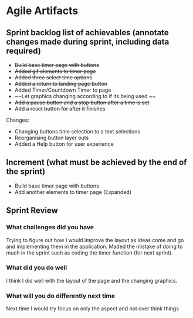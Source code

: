 # Agile Artifacts 

## Sprint backlog list of achievables (annotate changes made during sprint, including data required)
- ~~Build base timer page with buttons~~
- ~~Added gif elements to timer page~~ 
- ~~Added three select time options~~ 
- ~~Added a return to landing page button~~ 
- Added Timer/Countdown Timer to page 
- ~~Let graphics changing according to if its being used ~~
- ~~Add a pause button and a stop button after a time is set~~ 
- ~~Add a reset button for after it finishes~~ 


Changes: 
- Changing buttons time selection to a text selections 
- Reorganising button layer outs 
- Added a Help button for user experience

## Increment (what must be achieved by the end of the sprint)
- Build base timer page with buttons
- Add another elements to timer page (Expanded)


## Sprint Review 
### What challenges did you have
Trying to figure out how I would improve the layout as ideas come and go and implementing them in the application. Maded the mistake of doing to much in the sprint such as coding the timer function (for next sprint).
### What did you do well
I think I did well with the layout of the page and the changing graphics. 

### What will you do differently next time
Next time I would try focus on only the aspect and not over think things
